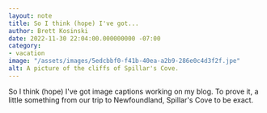 ```yaml
---
layout: note
title: So I think (hope) I've got...
author: Brett Kosinski
date: 2022-11-30 22:04:00.000000000 -07:00
category:
- vacation
image: "/assets/images/5edcbbf0-f41b-40ea-a2b9-286e0c4d3f2f.jpe"
alt: A picture of the cliffs of Spillar's Cove.
---
```

So I think (hope) I've got image captions working on my blog.  To prove it, a little something from our trip to Newfoundland, Spillar's Cove to be exact.